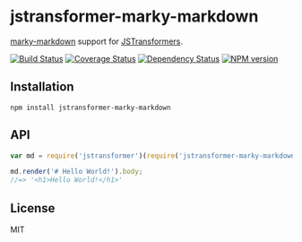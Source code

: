 # jstransformer-marky-markdown

[marky-markdown](https://github.com/npm/marky-markdown) support for [JSTransformers](http://github.com/jstransformers).

[![Build Status](https://img.shields.io/travis/cspotcode/jstransformer-marky-markdown/master.svg)](https://travis-ci.org/cspotcode/jstransformer-marky-markdown)
[![Coverage Status](https://img.shields.io/codecov/c/github/cspotcode/jstransformer-marky-markdown/master.svg)](https://codecov.io/gh/jstransformers/jstransformer-marky-markdown)
[![Dependency Status](https://img.shields.io/david/cspotcode/jstransformer-marky-markdown/master.svg)](http://david-dm.org/jstransformers/jstransformer-marky-markdown)
[![NPM version](https://img.shields.io/npm/v/jstransformer-marky-markdown.svg)](https://www.npmjs.org/package/jstransformer-marky-markdown)

## Installation

    npm install jstransformer-marky-markdown

## API

```js
var md = require('jstransformer')(require('jstransformer-marky-markdown'));

md.render('# Hello World!').body;
//=> '<h1>Hello World!</h1>'
```

## License

MIT
